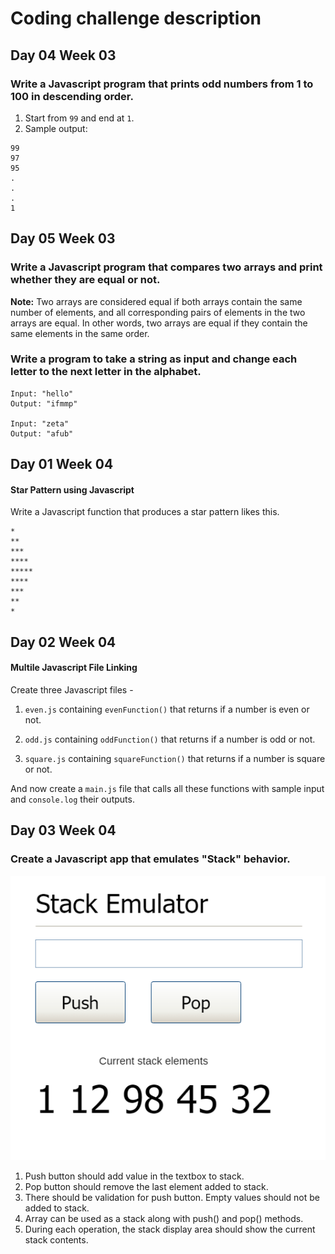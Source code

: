 # Coding challenge description

## Day 04 Week 03
### Write a Javascript program that prints odd numbers from 1 to 100 in descending order.


1. Start from `99` and end at `1`.
2. Sample output:
```
99
97
95
.
.
.
1
```
## Day 05 Week 03

### Write a Javascript program that compares two arrays and print whether they are equal or not.

**Note:** Two arrays are considered equal if both arrays contain the same number of elements, and all corresponding pairs of elements in the two arrays are equal. In other words, two arrays are equal if they contain the same elements in the same order. 


### Write a program to take a string as input and change each letter to the next letter in the alphabet.


```
Input: "hello"
Output: "ifmmp"

Input: "zeta"
Output: "afub"
```
## Day 01 Week 04

#### Star Pattern using Javascript

Write a Javascript function that produces a star pattern likes this.

```
*
**
***
****
*****
****
***
**
*
```

## Day 02 Week 04

#### Multile Javascript File Linking


Create three Javascript files - 

1. `even.js` containing `evenFunction()` that returns if a number is even or not.

2. `odd.js` containing `oddFunction()` that returns if a number is odd or not.

3. `square.js` containing `squareFunction()` that returns if a number is square or not.

And now create a `main.js` file that calls all these functions with sample input and `console.log` their outputs.

## Day 03 Week 04
### Create a Javascript app that emulates "Stack" behavior.
![stack](images/stack.PNG)
1. Push button should add value in the textbox to stack.
2. Pop button should remove the last element added to stack.
3. There should be validation for push button. Empty values should not be added to stack.
4. Array can be used as a stack along with push() and pop() methods.
5. During each operation, the stack display area should show the current stack contents.
